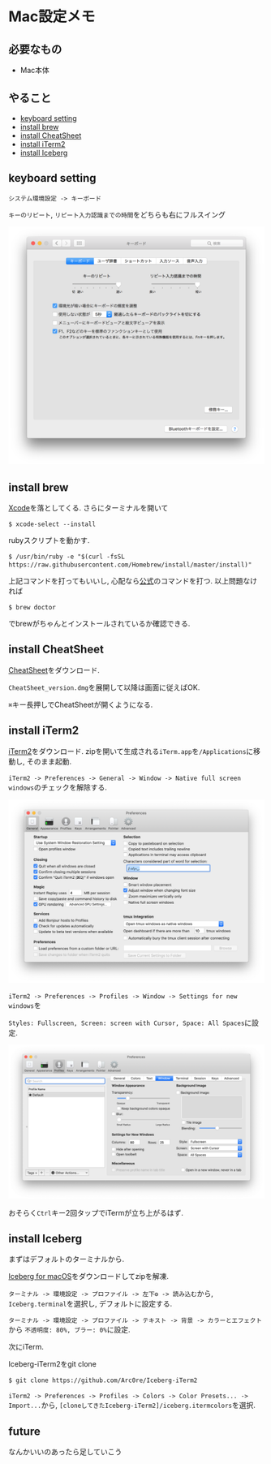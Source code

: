 # Mac設定メモ

## 必要なもの
- Mac本体

## やること
- [keyboard setting](#keyboard-setting)
- [install brew](#install-brew)
- [install CheatSheet](#install-CheatSheet)
- [install iTerm2](#install-iTerm2)
- [install Iceberg](#install-Iceberg)

## keyboard setting

`システム環境設定 -> キーボード`

`キーのリピート`, `リピート入力認識までの時間`をどちらも右にフルスイング

![キーボード設定画面](images/keyboard-setting.png)

## install brew

[Xcode](https://apps.apple.com/jp/app/xcode/id497799835?mt=12)を落としてくる. さらにターミナルを開いて
```
$ xcode-select --install
```

rubyスクリプトを動かす.
```
$ /usr/bin/ruby -e "$(curl -fsSL https://raw.githubusercontent.com/Homebrew/install/master/install)"
```
上記コマンドを打ってもいいし, 心配なら[公式](https://brew.sh/)のコマンドを打つ. 以上問題なければ
```
$ brew doctor
```
でbrewがちゃんとインストールされているか確認できる.

## install CheatSheet

[CheatSheet](https://www.cheatsheetapp.com/CheatSheet/)をダウンロード.

`CheatSheet_version.dmg`を展開して以降は画面に従えばOK.

`⌘`キー長押しでCheatSheetが開くようになる.

## install iTerm2

[iTerm2](https://www.iterm2.com/)をダウンロード. zipを開いて生成される`iTerm.app`を`/Applications`に移動し, そのまま起動.

`iTerm2 -> Preferences -> General -> Window -> Native full screen windows`のチェックを解除する.

![iTerm設定画面](images/iterm-setting-01.png)

`iTerm2 -> Preferences -> Profiles -> Window -> Settings for new  windows`を

`Styles: Fullscreen, Screen: screen with Cursor, Space: All Spaces`に設定.

![iTerm設定画面2](images/iterm-setting-02.png)

おそらく`Ctrl`キー2回タップでiTermが立ち上がるはず.

## install Iceberg

まずはデフォルトのターミナルから.

[Iceberg for macOS](http://cocopon.github.io/iceberg.vim/#macosTerminalApp)をダウンロードしてzipを解凍.

`ターミナル -> 環境設定 -> プロファイル -> 左下⚙ -> 読み込む`から, `Iceberg.terminal`を選択し, デフォルトに設定する.

`ターミナル -> 環境設定 -> プロファイル -> テキスト -> 背景 -> カラーとエフェクト`から
`不透明度: 80%, ブラー: 0%`に設定.

次にiTerm.

Iceberg-iTerm2をgit clone

```
$ git clone https://github.com/Arc0re/Iceberg-iTerm2
```

`iTerm2 -> Preferences -> Profiles -> Colors -> Color Presets... -> Import...`から, `[cloneしてきたIceberg-iTerm2]/iceberg.itermcolors`を選択.

## future
なんかいいのあったら足していこう
